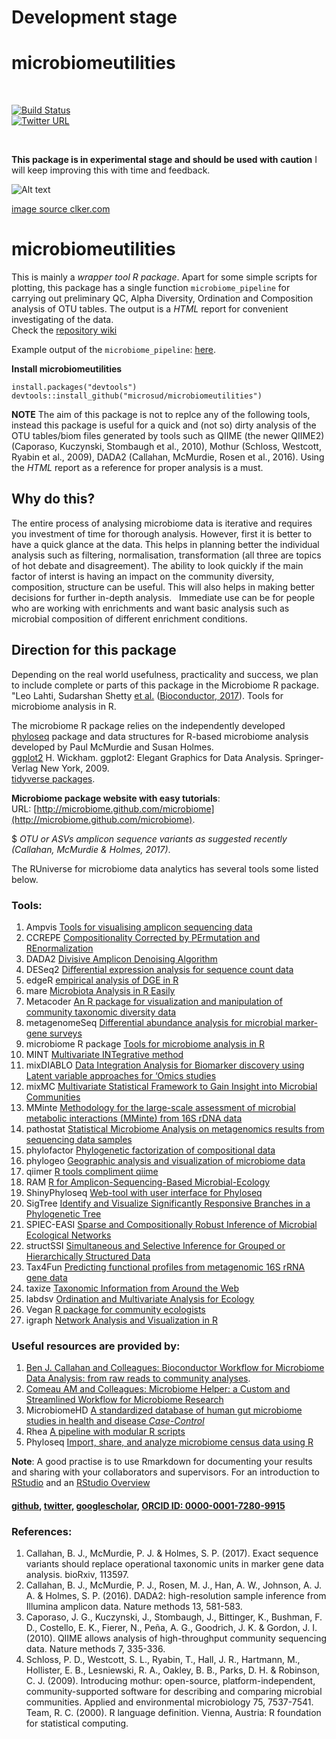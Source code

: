 # Development stage 

microbiomeutilities    
==========  

<br> 

[![Build Status](https://travis-ci.org/microsud/microbiomeutilities.svg?branch=master)](https://travis-ci.org/microsud/microbiomeutilities)  
[![Twitter URL](https://img.shields.io/twitter/url/http/shields.io.svg?style=for-the-badge)](https://twitter.com/gutmicrobe)  

<br>  

**This package is in experimental stage and should be used with caution** 
I will keep improving this with time and feedback.  

![Alt text](https://github.com/microsud/microbiomeutilities/blob/Devel/inst/extdata/images/Anonymous-work-in-progress.png)

[image source clker.com](http://www.clker.com/clipart-work-in-progress.html)

# microbiomeutilities
This is mainly a _wrapper tool R package_. Apart for some simple scripts for plotting, this package has a single function `microbiome_pipeline` for carrying out preliminary QC, Alpha Diversity, Ordination and Composition analysis of OTU tables. The output is a _HTML_ report for convenient investigating of the data.     
Check the [repository wiki](https://github.com/microsud/microbiomeutilities/wiki)  

Example output of the `microbiome_pipeline`: [here](https://microsud.github.io/microbiomeutilities/index.html).   

**Install microbiomeutilities**   

```
install.packages("devtools")
devtools::install_github("microsud/microbiomeutilities")

```  

**NOTE** The aim of this package is not to replce any of the following tools, instead this package is useful for a quick and (not so) dirty analysis of the OTU tables/biom files generated by tools such as QIIME (the newer QIIME2) (Caporaso, Kuczynski, Stombaugh et al., 2010), Mothur (Schloss, Westcott, Ryabin et al., 2009), DADA2 (Callahan, McMurdie, Rosen et al., 2016). Using the _HTML_ report as a reference for proper analysis is a must.       

## Why do this?  
The entire process of analysing microbiome data is iterative and requires you investment of time for thorough analysis. However, first it is better to have a quick glance at the data. This helps in planning better the individual analysis such as filtering, normalisation, transformation (all three are topics of hot debate and disagreement). The ability to look quickly if the main factor of interst is having an impact on the community diversity, composition, structure can be useful. This will also helps in making better decisions for further in-depth analysis.  
Immediate use can be for people who are working with enrichments and want basic analysis such as microbial composition of different enrichment conditions.      

## Direction for this package   
Depending on the real world usefulness, practicality and success, we plan to include complete or parts of this package in the Microbiome R package.  
"Leo Lahti, Sudarshan Shetty [et al.](https://github.com/microbiome/microbiome/graphs/contributors) ([Bioconductor, 2017](https://bioconductor.org/packages/devel/bioc/html/microbiome.html)). Tools for microbiome analysis in R.   

The microbiome R package relies on the independently developed   
[phyloseq](https://github.com/joey711/phyloseq) package and data structures for R-based microbiome analysis developed by Paul McMurdie and Susan Holmes.  
[ggplot2](http://ggplot2.org/) H. Wickham. ggplot2: Elegant Graphics for Data Analysis. Springer-Verlag New York, 2009.  
[tidyverse packages](https://www.tidyverse.org/).  



**Microbiome package website with easy tutorials**:  
URL: [http://microbiome.github.com/microbiome](http://microbiome.github.com/microbiome).  

 
 $ _OTU or ASVs amplicon sequence variants as suggested recently (Callahan, McMurdie & Holmes, 2017)_.   


The RUniverse for microbiome data analytics has several tools some listed below. 

### Tools:
1.	Ampvis	[Tools for visualising amplicon sequencing data](http://madsalbertsen.github.io/ampvis/)  
2.	CCREPE	[Compositionality Corrected by PErmutation and REnormalization](http://bioconductor.org/packages/release/bioc/html/ccrepe.html)  
3.	DADA2	[Divisive Amplicon Denoising Algorithm](https://www.nature.com/nmeth/journal/v13/n7/full/nmeth.3869.html)  
4.	DESeq2	[Differential expression analysis for sequence count data](https://www.bioconductor.org/packages/devel/bioc/vignettes/phyloseq/inst/doc/phyloseq-mixture-models.html)  
5.	edgeR	[empirical analysis of DGE in R](https://www.ncbi.nlm.nih.gov/pmc/articles/PMC2796818/)  
6.	mare	[Microbiota Analysis in R Easily](https://github.com/katrikorpela/mare)  
7.	Metacoder	[An R package for visualization and manipulation of community taxonomic diversity data](http://journals.plos.org/ploscompbiol/article?id=10.1371/journal.pcbi.1005404)  
8.	metagenomeSeq	[Differential abundance analysis for microbial marker-gene surveys](http://www.nature.com/nmeth/journal/v10/n12/full/nmeth.2658.html)  
9.	microbiome R package	[Tools for microbiome analysis in R](https://github.com/microbiome/microbiome)  
10.	MINT	[Multivariate INTegrative method](https://bmcbioinformatics.biomedcentral.com/articles/10.1186/s12859-017-1553-8)  
11.	mixDIABLO	[Data Integration Analysis for Biomarker discovery using Latent variable approaches for ‘Omics studies](http://mixomics.org/mixdiablo/)  
12.	mixMC	[Multivariate Statistical Framework to Gain Insight into Microbial Communities](http://journals.plos.org/plosone/article?id=10.1371/journal.pone.0160169)  
13.	MMinte	[Methodology for the large-scale assessment of microbial metabolic interactions (MMinte) from 16S rDNA data](https://bmcbioinformatics.biomedcentral.com/articles/10.1186/s12859-016-1230-3)  
14.	pathostat	[Statistical Microbiome Analysis on metagenomics results from sequencing data samples](https://bioconductor.org/packages/release/bioc/html/PathoStat.html)  
15.	phylofactor	[Phylogenetic factorization of compositional data](https://peerj.com/articles/2969/)  
16.	phylogeo	[Geographic analysis and visualization of microbiome data](https://www.ncbi.nlm.nih.gov/pubmed/25913208)  
17.	qiimer	[R tools compliment qiime](https://github.com/kylebittinger/qiimer)  
18.	RAM	[R for Amplicon-Sequencing-Based Microbial-Ecology](https://cran.r-project.org/web/packages/RAM/RAM.pdf)  
19.	ShinyPhyloseq	[Web-tool with user interface for Phyloseq](http://joey711.github.io/shiny-phyloseq/)  
20.	SigTree	[Identify and Visualize Significantly Responsive Branches in a Phylogenetic Tree](http://www.sciencedirect.com/science/article/pii/S2001037017300132)  
21.	SPIEC-EASI	[Sparse and Compositionally Robust Inference of Microbial Ecological Networks](http://journals.plos.org/ploscompbiol/article?id=10.1371/journal.pcbi.1004226)  
22.	structSSI	[Simultaneous and Selective Inference for Grouped or Hierarchically Structured Data](https://www.jstatsoft.org/article/view/v059i13)  
23.	Tax4Fun	[Predicting functional profiles from metagenomic 16S rRNA gene data](https://www.ncbi.nlm.nih.gov/pubmed/25957349)  
24.	taxize	[Taxonomic Information from Around the Web](https://www.ncbi.nlm.nih.gov/pmc/articles/PMC3901538/)    
25. labdsv	[Ordination and Multivariate Analysis for Ecology](https://cran.r-project.org/web/packages/labdsv/labdsv.pdf)  
26. Vegan	[R package for community ecologists](https://github.com/vegandevs/vegan)  
27.	igraph	[Network Analysis and Visualization in R](http://igraph.org/r/)

### Useful resources are provided by:  
1. [Ben J. Callahan and Colleagues: Bioconductor Workflow for Microbiome Data Analysis: from raw reads to community analyses](https://f1000research.com/articles/5-1492/v2).   
2. [Comeau AM and Colleagues: Microbiome Helper: a Custom and Streamlined Workflow for Microbiome Research](http://msystems.asm.org/content/2/1/e00127-16)  
3.	MicrobiomeHD	[A standardized database of human gut microbiome studies in health and disease *Case-Control*](http://www.biorxiv.org/content/early/2017/05/08/134031)   
4.	Rhea	[A pipeline with modular R scripts](https://peerj.com/articles/2836/)  
5.	Phyloseq	[Import, share, and analyze microbiome census data using R](http://journals.plos.org/plosone/article?id=10.1371/journal.pone.0061217) 

**Note**: 
A good practise is to use Rmarkdown for documenting your results and sharing with your collaborators and supervisors. For an introduction to [RStudio](https://www.youtube.com/watch?v=cWJzjHh_3kk&t=337s) and an 
[RStudio Overview](https://www.youtube.com/watch?v=n3uue28FD0w)  


#### [github](https://github.com/microsud/Tools-Microbiome-Anlaysis), [twitter](https://twitter.com/gutmicrobe), [googlescholar](https://scholar.google.nl/citations?hl=en&user=Vahc6LUAAAAJ&view_op=list_works&sortby=pubdate), [ORCID ID: 0000-0001-7280-9915](http://orcid.org/0000-0001-7280-9915)   

### References:
1. Callahan, B. J., McMurdie, P. J. & Holmes, S. P. (2017). Exact sequence variants should replace operational taxonomic units in marker gene data analysis. bioRxiv, 113597.  
2. Callahan, B. J., McMurdie, P. J., Rosen, M. J., Han, A. W., Johnson, A. J. A. & Holmes, S. P. (2016). DADA2: high-resolution sample inference from Illumina amplicon data. Nature methods 13, 581-583.  
3. Caporaso, J. G., Kuczynski, J., Stombaugh, J., Bittinger, K., Bushman, F. D., Costello, E. K., Fierer, N., Peña, A. G., Goodrich, J. K. & Gordon, J. I. (2010). QIIME allows analysis of high-throughput community sequencing data. Nature methods 7, 335-336.  
4. Schloss, P. D., Westcott, S. L., Ryabin, T., Hall, J. R., Hartmann, M., Hollister, E. B., Lesniewski, R. A., Oakley, B. B., Parks, D. H. & Robinson, C. J. (2009). Introducing mothur: open-source, platform-independent, community-supported software for describing and comparing microbial communities. Applied and environmental microbiology 75, 7537-7541.  
Team, R. C. (2000). R language definition. Vienna, Austria: R foundation for statistical computing.  


